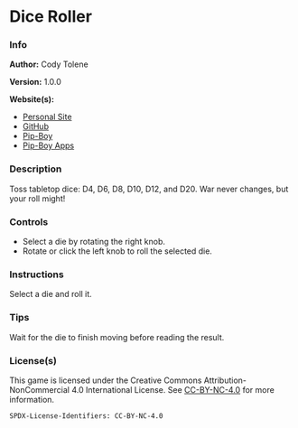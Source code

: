 # Dice Roller

### Info

**Author:** Cody Tolene

**Version:** 1.0.0

**Website(s):**

- [Personal Site](https://www.CodyTolene.com)
- [GitHub](https://github.com/CodyTolene)
- [Pip-Boy](https://www.Pip-Boy.com)
- [Pip-Boy Apps](https://github.com/CodyTolene/pip-boy-apps)

### Description

Toss tabletop dice: D4, D6, D8, D10, D12, and D20. War never changes, but your
roll might!

### Controls

- Select a die by rotating the right knob.
- Rotate or click the left knob to roll the selected die.

### Instructions

Select a die and roll it.

### Tips

Wait for the die to finish moving before reading the result.

### License(s)

This game is licensed under the Creative Commons Attribution-NonCommercial 4.0
International License. See
[CC-BY-NC-4.0](https://creativecommons.org/licenses/by-nc/4.0/) for more
information.

`SPDX-License-Identifiers: CC-BY-NC-4.0`
